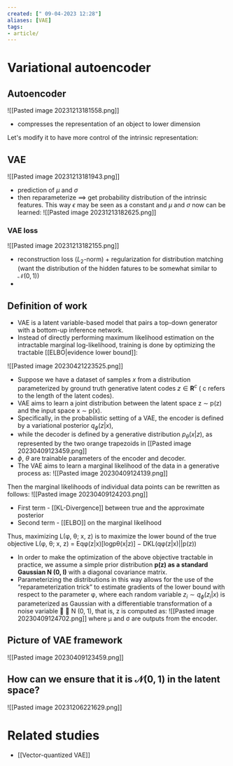 ```yaml
---
created: [" 09-04-2023 12:28"]
aliases: [VAE]
tags:
- article/
---
```


# Variational autoencoder

## Autoencoder
![[Pasted image 20231213181558.png]]
- compresses the representation of an object to lower dimension


Let's modify it to have more control of the intrinsic representation:
## VAE
![[Pasted image 20231213181943.png]]
- prediction of $\mu$ and $\sigma$
- then reparameterize $\implies$ get probability distribution of the intrinsic features. This way $\epsilon$ may be seen as a constant and $\mu$ and $\sigma$ now can be learned:
			![[Pasted image 20231213182625.png]]



### VAE loss

![[Pasted image 20231213182155.png]]
- reconstruction loss ($L_{2}$-norm) + regularization for distribution matching (want the distribution of the hidden fatures to be somewhat similar to $\mathcal{N}(0, 1)$)
- 


## Definition of work
- VAE is a latent variable-based model that pairs a top-down generator with a bottom-up inference network. 
- Instead of directly performing maximum likelihood estimation on the intractable marginal log-likelihood, training is done by optimizing the tractable [[ELBO|evidence lower bound]]:

![[Pasted image 20230421223525.png]]

- Suppose we have a dataset of samples $x$ from a distribution parameterized by ground truth generative latent codes $z \in \mathbf{R}^c$ ( c refers to the length of the latent codes). 
- VAE aims to learn a joint distribution between the latent space z ∼ p(z) and the input space x ∼ p(x). 
- Specifically, in the probabilistic setting of a VAE, the encoder is defined by a variational posterior $q_{\phi}(z|x)$, 
- while the decoder is defined by a generative distribution $p_{\theta}(x|z)$, as represented by the two orange trapezoids in [[Pasted image 20230409123459.png]]
- $\phi$, $\theta$ are trainable parameters of the encoder and decoder. 
- The VAE aims to learn a marginal likelihood of the data in a generative process as: 
	![[Pasted image 20230409124139.png]]
	
Then the marginal likelihoods of individual data points can be rewritten as follows:
![[Pasted image 20230409124203.png]]

* First term - [[KL-Divergence]] between true and the approximate posterior
* Second term - [[ELBO]] on the marginal likelihood

Thus, maximizing L(φ, θ; x, z) is to maximize the lower bound of the true objective L(φ, θ; x, z) = Eqφ(z|x)[logpθ(x|z)] − DKL(qφ(z|x)||p(z))

- In order to make the optimization of the above objective tractable in practice, we assume a simple prior distribution **p(z) as a standard Gaussian N (0, I)** with a diagonal covariance matrix. 
- Parameterizing the distributions in this way allows for the use of the “reparameterization trick” to estimate gradients of the lower bound with respect to the parameter φ, where each random variable $z_i \sim q_{\phi}(z_i|x)$ is parameterized as Gaussian with a differentiable transformation of a noise variable  ∼ N (0, 1), that is, z is computed as:
		![[Pasted image 20230409124702.png]]
where μ and σ are outputs from the encoder.

## Picture of VAE framework
![[Pasted image 20230409123459.png]]


## How can we ensure that it is $\mathcal{N}(0, 1)$ in the latent space?
![[Pasted image 20231206221629.png]]

# Related studies

- [[Vector-quantized VAE]]